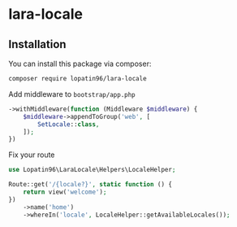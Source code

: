 # lara-locale

## Installation
You can install this package via composer:
```bash
composer require lopatin96/lara-locale
```

Add middleware to `bootstrap/app.php`
```php
->withMiddleware(function (Middleware $middleware) {
    $middleware->appendToGroup('web', [
        SetLocale::class,
    ]);
})
```

Fix your route
```php
use Lopatin96\LaraLocale\Helpers\LocaleHelper;

Route::get('/{locale?}', static function () {
    return view('welcome');
})
    ->name('home')
    ->whereIn('locale', LocaleHelper::getAvailableLocales());
```
